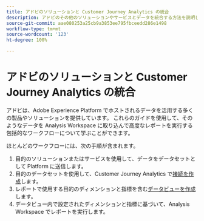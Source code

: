 ```yaml
---
title: アドビのソリューションと Customer Journey Analytics の統合
description: アドビのその他のソリューションやサービスとデータを統合する方法を説明します。
source-git-commit: aae080253a25cb9a3853ee795fbceedd286e1498
workflow-type: tm+mt
source-wordcount: '123'
ht-degree: 100%

---
```



# アドビのソリューションと Customer Journey Analytics の統合

アドビは、Adobe Experience Platform でホストされるデータを活用する多くの製品やソリューションを提供しています。 これらのガイドを使用して、そのようなデータを Analysis Workspace に取り込んで高度なレポートを実行する包括的なワークフローについて学ぶことができます。

ほとんどのワークフローには、次の手順が含まれます。

1. 目的のソリューションまたはサービスを使用して、データをデータセットとして Platform に送信します。
2. 目的のデータセットを使用して、Customer Journey Analytics で[接続を作成](/help/connections/create-connection.md)します。
3. レポートで使用する目的のディメンションと指標を含む[データビューを作成](/help/data-views/create-dataview.md)します。
4. データビュー内で設定されたディメンションと指標に基づいて、Analysis Workspace でレポートを実行します。
